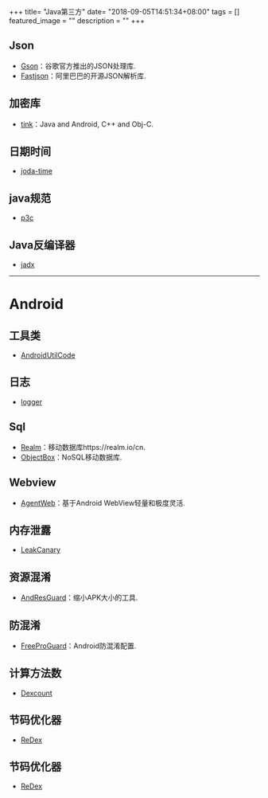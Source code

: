 +++
title= "Java第三方"
date= "2018-09-05T14:51:34+08:00"
tags = []
featured_image = ""
description = ""
+++


## Json

- [Gson](https://github.com/google/gson)：谷歌官方推出的JSON处理库.
- [Fastjson](https://github.com/Alibaba/fastjson)：阿里巴巴的开源JSON解析库.


## 加密库

- [tink](https://github.com/google/tink)：Java and Android, C++ and Obj-C. 


## 日期时间

- [joda-time](https://github.com/JodaOrg/joda-time)


## java规范

- [p3c](https://github.com/alibaba/p3c)


## Java反编译器

- [jadx](https://github.com/skylot/jadx)

******

# Android

## 工具类

- [AndroidUtilCode](https://github.com/Blankj/AndroidUtilCode)


## 日志

- [logger](https://github.com/orhanobut/logger)


## Sql

- [Realm](https://github.com/realm)：移动数据库https://realm.io/cn.
- [ObjectBox](https://github.com/objectbox/objectbox-java)：NoSQL移动数据库.


## Webview

- [AgentWeb](https://github.com/Justson/AgentWeb)：基于Android WebView轻量和极度灵活.


## 内存泄露

- [LeakCanary](https://github.com/square/leakcanary)


## 资源混淆

- [AndResGuard](https://github.com/shwenzhang/AndResGuard)：缩小APK大小的工具.


## 防混淆

- [FreeProGuard](https://github.com/Blankj/FreeProGuard)：Android防混淆配置.


## 计算方法数

- [Dexcount](https://github.com/KeepSafe/dexcount-gradle-plugin)


## 节码优化器

- [ReDex](https://github.com/facebook/redex)


## 节码优化器

- [ReDex](https://github.com/facebook/redex)